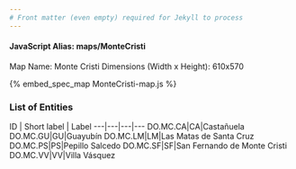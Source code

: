 ```yaml
---
# Front matter (even empty) required for Jekyll to process
---
```


#### JavaScript Alias: maps/MonteCristi

Map Name: Monte Cristi
Dimensions (Width x Height): 610x570



{% embed_spec_map MonteCristi-map.js %}

### List of Entities

ID | Short label | Label
---|---|---|---
DO.MC.CA|CA|Castañuela
DO.MC.GU|GU|Guayubín
DO.MC.LM|LM|Las Matas de Santa Cruz
DO.MC.PS|PS|Pepillo Salcedo
DO.MC.SF|SF|San Fernando de Monte Cristi
DO.MC.VV|VV|Villa Vásquez
